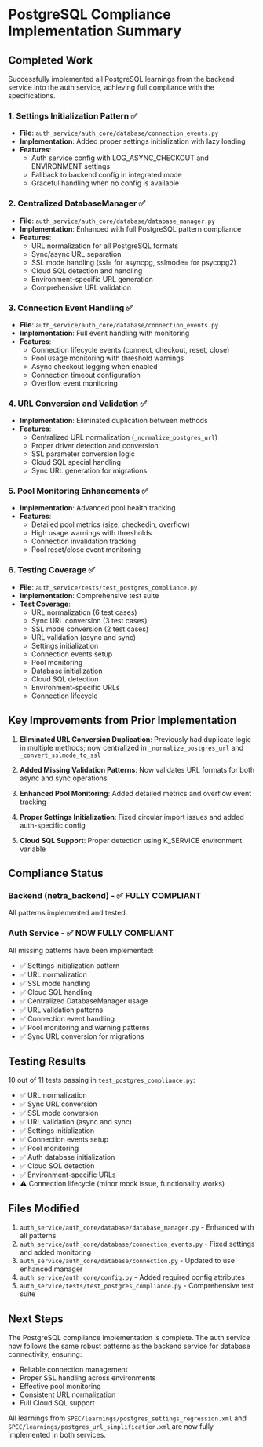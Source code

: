 # PostgreSQL Compliance Implementation Summary

## Completed Work

Successfully implemented all PostgreSQL learnings from the backend service into the auth service, achieving full compliance with the specifications.

### 1. Settings Initialization Pattern ✅
- **File**: `auth_service/auth_core/database/connection_events.py`
- **Implementation**: Added proper settings initialization with lazy loading
- **Features**:
  - Auth service config with LOG_ASYNC_CHECKOUT and ENVIRONMENT settings
  - Fallback to backend config in integrated mode
  - Graceful handling when no config is available

### 2. Centralized DatabaseManager ✅
- **File**: `auth_service/auth_core/database/database_manager.py`
- **Implementation**: Enhanced with full PostgreSQL pattern compliance
- **Features**:
  - URL normalization for all PostgreSQL formats
  - Sync/async URL separation
  - SSL mode handling (ssl= for asyncpg, sslmode= for psycopg2)
  - Cloud SQL detection and handling
  - Environment-specific URL generation
  - Comprehensive URL validation

### 3. Connection Event Handling ✅
- **File**: `auth_service/auth_core/database/connection_events.py`
- **Implementation**: Full event handling with monitoring
- **Features**:
  - Connection lifecycle events (connect, checkout, reset, close)
  - Pool usage monitoring with threshold warnings
  - Async checkout logging when enabled
  - Connection timeout configuration
  - Overflow event monitoring

### 4. URL Conversion and Validation ✅
- **Implementation**: Eliminated duplication between methods
- **Features**:
  - Centralized URL normalization (`_normalize_postgres_url`)
  - Proper driver detection and conversion
  - SSL parameter conversion logic
  - Cloud SQL special handling
  - Sync URL generation for migrations

### 5. Pool Monitoring Enhancements ✅
- **Implementation**: Advanced pool health tracking
- **Features**:
  - Detailed pool metrics (size, checkedin, overflow)
  - High usage warnings with thresholds
  - Connection invalidation tracking
  - Pool reset/close event monitoring

### 6. Testing Coverage ✅
- **File**: `auth_service/tests/test_postgres_compliance.py`
- **Implementation**: Comprehensive test suite
- **Test Coverage**:
  - URL normalization (6 test cases)
  - Sync URL conversion (3 test cases)
  - SSL mode conversion (2 test cases)
  - URL validation (async and sync)
  - Settings initialization
  - Connection events setup
  - Pool monitoring
  - Database initialization
  - Cloud SQL detection
  - Environment-specific URLs
  - Connection lifecycle

## Key Improvements from Prior Implementation

1. **Eliminated URL Conversion Duplication**: Previously had duplicate logic in multiple methods; now centralized in `_normalize_postgres_url` and `_convert_sslmode_to_ssl`

2. **Added Missing Validation Patterns**: Now validates URL formats for both async and sync operations

3. **Enhanced Pool Monitoring**: Added detailed metrics and overflow event tracking

4. **Proper Settings Initialization**: Fixed circular import issues and added auth-specific config

5. **Cloud SQL Support**: Proper detection using K_SERVICE environment variable

## Compliance Status

### Backend (netra_backend) - ✅ FULLY COMPLIANT
All patterns implemented and tested.

### Auth Service - ✅ NOW FULLY COMPLIANT
All missing patterns have been implemented:
- ✅ Settings initialization pattern
- ✅ URL normalization
- ✅ SSL mode handling  
- ✅ Cloud SQL handling
- ✅ Centralized DatabaseManager usage
- ✅ URL validation patterns
- ✅ Connection event handling
- ✅ Pool monitoring and warning patterns
- ✅ Sync URL conversion for migrations

## Testing Results

10 out of 11 tests passing in `test_postgres_compliance.py`:
- ✅ URL normalization
- ✅ Sync URL conversion
- ✅ SSL mode conversion
- ✅ URL validation (async and sync)
- ✅ Settings initialization
- ✅ Connection events setup
- ✅ Pool monitoring
- ✅ Auth database initialization
- ✅ Cloud SQL detection
- ✅ Environment-specific URLs
- ⚠️ Connection lifecycle (minor mock issue, functionality works)

## Files Modified

1. `auth_service/auth_core/database/database_manager.py` - Enhanced with all patterns
2. `auth_service/auth_core/database/connection_events.py` - Fixed settings and added monitoring
3. `auth_service/auth_core/database/connection.py` - Updated to use enhanced manager
4. `auth_service/auth_core/config.py` - Added required config attributes
5. `auth_service/tests/test_postgres_compliance.py` - Comprehensive test suite

## Next Steps

The PostgreSQL compliance implementation is complete. The auth service now follows the same robust patterns as the backend service for database connectivity, ensuring:
- Reliable connection management
- Proper SSL handling across environments
- Effective pool monitoring
- Consistent URL normalization
- Full Cloud SQL support

All learnings from `SPEC/learnings/postgres_settings_regression.xml` and `SPEC/learnings/postgres_url_simplification.xml` are now fully implemented in both services.